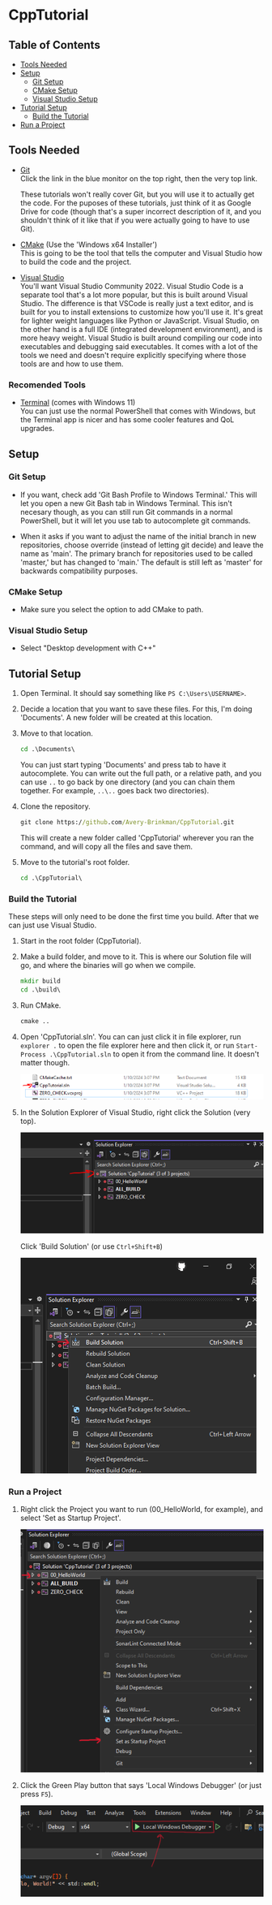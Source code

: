 # CppTutorial

## Table of Contents

- [Tools Needed](#tools-needed)
- [Setup](#setup)
  - [Git Setup](#git-setup)
  - [CMake Setup](#cmake-setup)
  - [Visual Studio Setup](#visual-studio-setup)
- [Tutorial Setup](#tutorial-setup)
  - [Build the Tutorial](#build-the-tutorial)
- [Run a Project](#run-a-project)

## Tools Needed

- [Git](https://git-scm.com/downloads)\
    Click the link in the blue monitor on the top right, then the very top link.

    These tutorials won't really cover Git, but you will use it to actually get the code. For the puposes of these tutorials, just think of it as Google Drive for code (though that's a super incorrect description of it, and you shouldn't think of it like that if you were actually going to have to use Git).
- [CMake](https://cmake.org/download/) (Use the 'Windows x64 Installer')\
    This is going to be the tool that tells the computer and Visual Studio how to build the code and the project.
- [Visual Studio](https://visualstudio.microsoft.com/)\
    You'll want Visual Studio Community 2022. Visual Studio Code is a separate tool that's a lot more popular, but this is built around Visual Studio. The difference is that VSCode is really just a text editor, and is built for you to install extensions to customize how you'll use it. It's great for lighter weight languages like Python or JavaScript. Visual Studio, on the other hand is a full IDE (integrated development environment), and is more heavy weight. Visual Studio is built around compiling our code into executables and debugging said executables. It comes with a lot of the tools we need and doesn't require explicitly specifying where those tools are and how to use them.

### Recomended Tools

- [Terminal](https://apps.microsoft.com/detail/9N0DX20HK701?hl=en-US&gl=US) (comes with Windows 11)\
    You can just use the normal PowerShell that comes with Windows, but the Terminal app is nicer and has some cooler features and QoL upgrades.

## Setup

### Git Setup

- If you want, check add 'Git Bash Profile to Windows Terminal.' This will let you open a new Git Bash tab in Windows Terminal. This isn't necesary though, as you can still run Git commands in a normal PowerShell, but it will let you use tab to autocomplete git commands.

- When it asks if you want to adjust the name of the initial branch in new repositories, choose override (instead of letting git decide) and leave the name as 'main'. The primary branch for repositories used to be called 'master,' but has changed to 'main.' The default is still left as 'master' for backwards compatibility purposes.

### CMake Setup

- Make sure you select the option to add CMake to path.

### Visual Studio Setup

- Select "Desktop development with C++"

## Tutorial Setup

1. Open Terminal. It should say something like `PS C:\Users\USERNAME>`.
2. Decide a location that you want to save these files. For this, I'm doing 'Documents'. A new folder will be created at this location.
3. Move to that location.

    ```bat
    cd .\Documents\
    ```

    You can just start typing 'Documents' and press tab to have it autocomplete. You can write out the full path, or a relative path, and you can use `..` to go back by one directory (and you can chain them together. For example, `..\..` goes back two directories).

4. Clone the repository.

    ```bat
    git clone https://github.com/Avery-Brinkman/CppTutorial.git
    ```

    This will create a new folder called 'CppTutorial' wherever you ran the command, and will copy all the files and save them.

5. Move to the tutorial's root folder.

    ```bat
    cd .\CppTutorial\
    ```

### Build the Tutorial

These steps will only need to be done the first time you build. After that we can just use Visual Studio.

1. Start in the root folder (CppTutorial).
2. Make a build folder, and move to it. This is where our Solution file will go, and where the binaries will go when we compile.

    ```bat
    mkdir build
    cd .\build\
    ```

3. Run CMake.

    ```bat
    cmake ..
    ```

4. Open 'CppTutorial.sln'. You can can just click it in file explorer, run `explorer .` to open the file explorer here and then click it, or run `Start-Process .\CppTutorial.sln` to open it from the command line. It doesn't matter though.

    ![Solution File](/images/README/SolutionFile.png)

5. In the Solution Explorer of Visual Studio, right click the Solution (very top).

    ![Solution](/images/README/Solution.png)

    Click 'Build Solution' (or use `Ctrl+Shift+B`)

    ![Build Solution](/images/README/BuildSolution.png)

### Run a Project

1. Right click the Project you want to run (00_HelloWorld, for example), and select 'Set as Startup Project'.

    ![Set as Startup Project](/images/README/SetAsStartup.png)

2. Click the Green Play button that says 'Local Windows Debugger' (or just press `F5`).

    ![Run](/images/README/Run.png)
